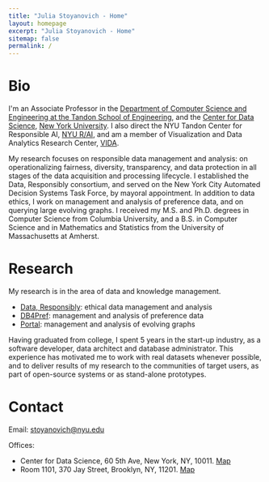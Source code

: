 ```yaml
---
title: "Julia Stoyanovich - Home"
layout: homepage
excerpt: "Julia Stoyanovich - Home"
sitemap: false
permalink: /
---
```


# Bio

I'm an Associate Professor in the [Department of Computer Science and Engineering at the Tandon School of Engineering](https://engineering.nyu.edu/),
and the [Center for Data Science](https://cds.nyu.edu/), [New York University](https://www.nyu.edu/).  I also direct the NYU Tandon Center for Responsible AI, [NYU R/AI](https://airesponsibly.com/), and am a member of Visualization and Data Analytics Research Center, [VIDA](https://vida.engineering.nyu.edu/).

My research focuses on responsible data management and analysis: on operationalizing fairness, diversity, transparency, and data protection
in all stages of the data  acquisition and processing lifecycle. I established the Data, Responsibly consortium, and served on the New York City Automated Decision Systems Task Force, by mayoral appointment.
In addition to data ethics, I work on management and analysis of preference data, and on querying large evolving graphs.
I received my M.S. and Ph.D. degrees in Computer Science from Columbia University, and a B.S. in Computer Science and in Mathematics and Statistics from
 the University of Massachusetts at Amherst.


# Research

My research is in the area of data and knowledge management. 

<!-- My current work is in scope of three projects, see [Projects]({{ site.baseurl }}/projects). -->


 - [Data, Responsibly](http://dataresponsibly.com): ethical data management and analysis
 - [DB4Pref](http://db4pref.com): management and analysis of preference data
 - [Portal](https://portaldb.github.io): management and analysis of evolving graphs

Having graduated from college, I spent 5 years in the start-up industry, as a software developer, data architect and database administrator. This experience has motivated me to work with real datasets whenever possible, and to deliver results of my research to the communities of target users, as part of open-source systems or as stand-alone prototypes.


# Contact
Email: [stoyanovich@nyu.edu](stoyanovich@nyu.edu)

Offices:
 - Center for Data Science, 60 5th Ave, New York, NY, 10011. [Map](https://www.google.com/maps/place/NYU+Center+for+Data+Science/@40.73502,-73.9969961,17z/data=!3m1!4b1!4m5!3m4!1s0x89c2599787834ad9:0x5dd8af15d9fbc8a3!8m2!3d40.735016!4d-73.994802)
 - Room 1101, 370 Jay Street, Brooklyn, NY, 11201. [Map](https://www.google.nl/maps/place/2+Metro+Tech/@40.693368,-73.9879088,17z/data=!3m1!4b1!4m5!3m4!1s0x89c25a4b06d1cfdf:0x3b2de5d4512b1bfd!8m2!3d40.693364!4d-73.9857147?hl=en")

